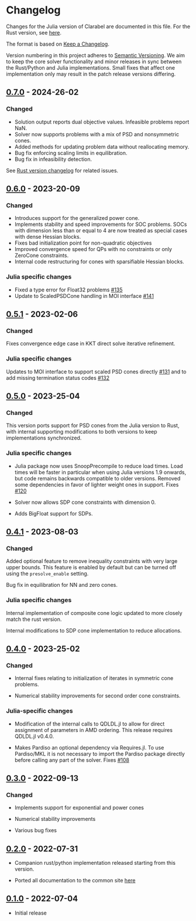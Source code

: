 # Changelog

Changes for the Julia version of Clarabel are documented in this file.   For the Rust version, see [here](https://github.com/oxfordcontrol/Clarabel.rs/blob/main/CHANGELOG.md).

The format is based on [Keep a Changelog](https://keepachangelog.com/en/1.0.0/).

Version numbering in this project adheres to [Semantic Versioning](https://semver.org/spec/v2.0.0.html).  We aim to keep the core solver functionality and minor releases in sync between the Rust/Python and Julia implementations.   Small fixes that affect one implementation only may result in the patch release versions differing.

## [0.7.0] - 2024-26-02
### Changed 

- Solution output reports dual objective values.  Infeasible problems report NaN. 
- Solver now supports problems with a mix of PSD and nonsymmetric cones. 
- Added methods for updating problem data without reallocating memory.  
- Bug fix enforcing scaling limits in equilibration.  
- Bug fix in infeasibility detection. 

See [Rust version changelog](https://github.com/oxfordcontrol/Clarabel.rs/compare/v0.6.0...v0.7.0) for related issues.

## [0.6.0] - 2023-20-09
### Changed 

- Introduces support for the generalized power cone. 
- Implements stability and speed improvements for SOC problems.  SOCs with dimension less than or equal to 4 are now treated as special cases with dense Hessian blocks.
- Fixes bad initialization point for non-quadratic objectives 
- Improved convergence speed for QPs with no constraints or only ZeroCone constraints.
- Internal code restructuring for cones with sparsifiable Hessian blocks.

### Julia specific changes
- Fixed a type error for Float32 problems [#135](https://github.com/oxfordcontrol/Clarabel.jl/issues/135)
- Update to ScaledPSDCone handling in MOI interface [#141](https://github.com/oxfordcontrol/Clarabel.jl/issues/141)

## [0.5.1] - 2023-02-06
### Changed 
Fixes convergence edge case in KKT direct solve iterative refinement.
### Julia specific changes
Updates to MOI interface to support scaled PSD cones directly [#131](https://github.com/oxfordcontrol/Clarabel.jl/issues/131) and to add missing termination status codes [#132](https://github.com/oxfordcontrol/Clarabel.jl/issues/132)

## [0.5.0] - 2023-25-04
### Changed 

This version ports support for PSD cones from the Julia version to Rust, with internal supporting modifications to both versions to keep implementations synchronized.
### Julia specific changes

- Julia package now uses SnoopPrecompile to reduce load times.  Load times will be faster in particular when using Julia versions 1.9 onwards, but code remains backwards compatible to older versions.  Removed some dependencies in favor of lighter weight ones in support.  Fixes [#120](https://github.com/oxfordcontrol/Clarabel.jl/issues/120)

- Solver now allows SDP cone constraints with dimension 0.

- Adds BigFloat support for SDPs.


## [0.4.1] - 2023-08-03
### Changed 

Added optional feature to remove inequality constraints with very large upper bounds.   This feature is enabled by default but can be turned off using the `presolve_enable` setting.  

Bug fix in equilibration for NN and zero cones.
### Julia specific changes

Internal implementation of composite cone logic updated to more closely match the rust version.

Internal modifications to SDP cone implementation to reduce allocations.
## [0.4.0] - 2023-25-02

### Changed 

- Internal fixes relating to initialization of iterates in symmetric cone problems.

- Numerical stability improvements for second order cone constraints. 

### Julia-specific changes

- Modification of the internal calls to QDLDL.jl to allow for direct assignment of parameters in AMD ordering.   This release requires QDLDL.jl v0.4.0.

- Makes Pardiso an optional dependency via Requires.jl.  To use Pardiso/MKL it is not necessary to import the Pardiso package directly before calling any part of the solver.  Fixes [#108](https://github.com/oxfordcontrol/Clarabel.jl/issues/108)


## [0.3.0] - 2022-09-13

### Changed 

- Implements support for exponential and power cones

- Numerical stability improvements

- Various bug fixes

## [0.2.0] - 2022-07-31

- Companion rust/python implementation released starting from this version.

- Ported all documentation to the common site [here](https://github.com/oxfordcontrol/ClarabelDocs)


## [0.1.0] - 2022-07-04

- Initial release

[0.7.0]: https://github.com/oxfordcontrol/Clarabel.jl/compare/v0.6.0...v0.7.0
[0.6.0]: https://github.com/oxfordcontrol/Clarabel.jl/compare/v0.5.1...v0.6.0
[0.5.1]: https://github.com/oxfordcontrol/Clarabel.jl/compare/v0.5.0...v0.5.1
[0.5.0]: https://github.com/oxfordcontrol/Clarabel.jl/compare/v0.4.1...v0.5.0
[0.4.1]: https://github.com/oxfordcontrol/Clarabel.jl/compare/v0.4.0...v0.4.1
[0.4.0]: https://github.com/oxfordcontrol/Clarabel.jl/compare/v0.4.0...v0.3.0
[0.3.0]: https://github.com/oxfordcontrol/Clarabel.jl/compare/v0.3.0...v0.2.0
[0.2.0]: https://github.com/oxfordcontrol/Clarabel.jl/compare/v0.2.0...v0.1.0
[0.1.0]: https://github.com/oxfordcontrol/Clarabel.jl/tree/0.1.0
